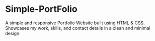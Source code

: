 # Simple-PortFolio
A simple and responsive Portfolio Website built using HTML &amp; CSS. 
Showcases my work, skills, and contact details in a clean and minimal design.
